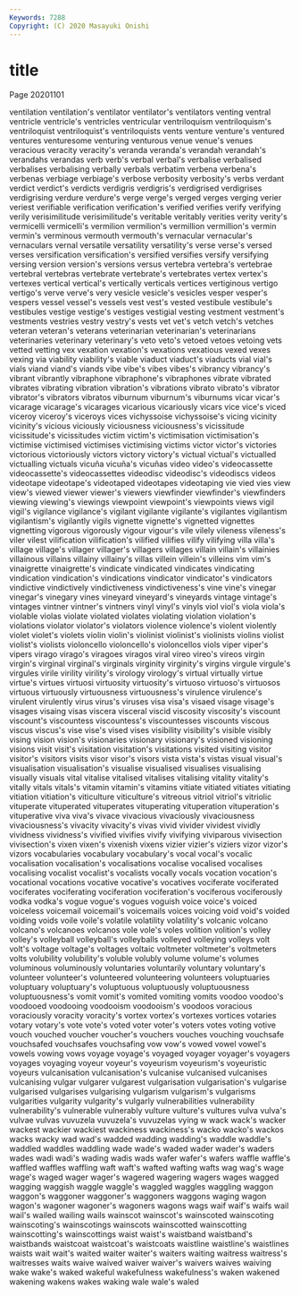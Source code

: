 ```yaml
---
Keywords: 7288
Copyright: (C) 2020 Masayuki Onishi
---
```


# title
Page 20201101

ventilation ventilation's ventilator ventilator's ventilators venting ventral ventricle ventricle's ventricles
ventricular ventriloquism ventriloquism's ventriloquist ventriloquist's ventriloquists vents venture venture's ventured
ventures venturesome venturing venturous venue venue's venues veracious veracity veracity's
veranda veranda's verandah verandah's verandahs verandas verb verb's verbal verbal's
verbalise verbalised verbalises verbalising verbally verbals verbatim verbena verbena's verbenas
verbiage verbiage's verbose verbosity verbosity's verbs verdant verdict verdict's verdicts
verdigris verdigris's verdigrised verdigrises verdigrising verdure verdure's verge verge's verged
verges verging verier veriest verifiable verification verification's verified verifies verify
verifying verily verisimilitude verisimilitude's veritable veritably verities verity verity's vermicelli
vermicelli's vermilion vermilion's vermillion vermillion's vermin vermin's verminous vermouth vermouth's
vernacular vernacular's vernaculars vernal versatile versatility versatility's verse verse's versed
verses versification versification's versified versifies versify versifying versing version version's
versions versus vertebra vertebra's vertebrae vertebral vertebras vertebrate vertebrate's vertebrates
vertex vertex's vertexes vertical vertical's vertically verticals vertices vertiginous vertigo
vertigo's verve verve's very vesicle vesicle's vesicles vesper vesper's vespers
vessel vessel's vessels vest vest's vested vestibule vestibule's vestibules vestige
vestige's vestiges vestigial vesting vestment vestment's vestments vestries vestry vestry's
vests vet vet's vetch vetch's vetches veteran veteran's veterans veterinarian
veterinarian's veterinarians veterinaries veterinary veterinary's veto veto's vetoed vetoes vetoing
vets vetted vetting vex vexation vexation's vexations vexatious vexed vexes
vexing via viability viability's viable viaduct viaduct's viaducts vial vial's
vials viand viand's viands vibe vibe's vibes vibes's vibrancy vibrancy's
vibrant vibrantly vibraphone vibraphone's vibraphones vibrate vibrated vibrates vibrating vibration
vibration's vibrations vibrato vibrato's vibrator vibrator's vibrators vibratos viburnum viburnum's
viburnums vicar vicar's vicarage vicarage's vicarages vicarious vicariously vicars vice
vice's viced viceroy viceroy's viceroys vices vichyssoise vichyssoise's vicing vicinity
vicinity's vicious viciously viciousness viciousness's vicissitude vicissitude's vicissitudes victim victim's
victimisation victimisation's victimise victimised victimises victimising victims victor victor's victories
victorious victoriously victors victory victory's victual victual's victualled victualling victuals
vicuña vicuña's vicuñas video video's videocassette videocassette's videocassettes videodisc videodisc's
videodiscs videos videotape videotape's videotaped videotapes videotaping vie vied vies
view view's viewed viewer viewer's viewers viewfinder viewfinder's viewfinders viewing
viewing's viewings viewpoint viewpoint's viewpoints views vigil vigil's vigilance vigilance's
vigilant vigilante vigilante's vigilantes vigilantism vigilantism's vigilantly vigils vignette vignette's
vignetted vignettes vignetting vigorous vigorously vigour vigour's vile vilely vileness
vileness's viler vilest vilification vilification's vilified vilifies vilify vilifying villa
villa's village village's villager villager's villagers villages villain villain's villainies
villainous villains villainy villainy's villas villein villein's villeins vim vim's
vinaigrette vinaigrette's vindicate vindicated vindicates vindicating vindication vindication's vindications vindicator
vindicator's vindicators vindictive vindictively vindictiveness vindictiveness's vine vine's vinegar vinegar's
vinegary vines vineyard vineyard's vineyards vintage vintage's vintages vintner vintner's
vintners vinyl vinyl's vinyls viol viol's viola viola's violable violas
violate violated violates violating violation violation's violations violator violator's violators
violence violence's violent violently violet violet's violets violin violin's violinist
violinist's violinists violins violist violist's violists violoncello violoncello's violoncellos viols
viper viper's vipers virago virago's viragoes viragos viral vireo vireo's
vireos virgin virgin's virginal virginal's virginals virginity virginity's virgins virgule
virgule's virgules virile virility virility's virology virology's virtual virtually virtue
virtue's virtues virtuosi virtuosity virtuosity's virtuoso virtuoso's virtuosos virtuous virtuously
virtuousness virtuousness's virulence virulence's virulent virulently virus virus's viruses visa
visa's visaed visage visage's visages visaing visas viscera visceral viscid
viscosity viscosity's viscount viscount's viscountess viscountess's viscountesses viscounts viscous viscus
viscus's vise vise's vised vises visibility visibility's visible visibly vising
vision vision's visionaries visionary visionary's visioned visioning visions visit visit's
visitation visitation's visitations visited visiting visitor visitor's visitors visits visor
visor's visors vista vista's vistas visual visual's visualisation visualisation's visualise
visualised visualises visualising visually visuals vital vitalise vitalised vitalises vitalising
vitality vitality's vitally vitals vitals's vitamin vitamin's vitamins vitiate vitiated
vitiates vitiating vitiation vitiation's viticulture viticulture's vitreous vitriol vitriol's vitriolic
vituperate vituperated vituperates vituperating vituperation vituperation's vituperative viva viva's vivace
vivacious vivaciously vivaciousness vivaciousness's vivacity vivacity's vivas vivid vivider vividest
vividly vividness vividness's vivified vivifies vivify vivifying viviparous vivisection vivisection's
vixen vixen's vixenish vixens vizier vizier's viziers vizor vizor's vizors
vocabularies vocabulary vocabulary's vocal vocal's vocalic vocalisation vocalisation's vocalisations vocalise
vocalised vocalises vocalising vocalist vocalist's vocalists vocally vocals vocation vocation's
vocational vocations vocative vocative's vocatives vociferate vociferated vociferates vociferating vociferation
vociferation's vociferous vociferously vodka vodka's vogue vogue's vogues voguish voice
voice's voiced voiceless voicemail voicemail's voicemails voices voicing void void's
voided voiding voids voile voile's volatile volatility volatility's volcanic volcano
volcano's volcanoes volcanos vole vole's voles volition volition's volley volley's
volleyball volleyball's volleyballs volleyed volleying volleys volt volt's voltage voltage's
voltages voltaic voltmeter voltmeter's voltmeters volts volubility volubility's voluble volubly
volume volume's volumes voluminous voluminously voluntaries voluntarily voluntary voluntary's volunteer
volunteer's volunteered volunteering volunteers voluptuaries voluptuary voluptuary's voluptuous voluptuously voluptuousness
voluptuousness's vomit vomit's vomited vomiting vomits voodoo voodoo's voodooed voodooing
voodooism voodooism's voodoos voracious voraciously voracity voracity's vortex vortex's vortexes
vortices votaries votary votary's vote vote's voted voter voter's voters
votes voting votive vouch vouched voucher voucher's vouchers vouches vouching
vouchsafe vouchsafed vouchsafes vouchsafing vow vow's vowed vowel vowel's vowels
vowing vows voyage voyage's voyaged voyager voyager's voyagers voyages voyaging
voyeur voyeur's voyeurism voyeurism's voyeuristic voyeurs vulcanisation vulcanisation's vulcanise vulcanised
vulcanises vulcanising vulgar vulgarer vulgarest vulgarisation vulgarisation's vulgarise vulgarised vulgarises
vulgarising vulgarism vulgarism's vulgarisms vulgarities vulgarity vulgarity's vulgarly vulnerabilities vulnerability
vulnerability's vulnerable vulnerably vulture vulture's vultures vulva vulva's vulvae vulvas
vuvuzela vuvuzela's vuvuzelas vying w wack wack's wacker wackest wackier
wackiest wackiness wackiness's wacko wacko's wackos wacks wacky wad wad's
wadded wadding wadding's waddle waddle's waddled waddles waddling wade wade's
waded wader wader's waders wades wadi wadi's wading wadis wads
wafer wafer's wafers waffle waffle's waffled waffles waffling waft waft's
wafted wafting wafts wag wag's wage wage's waged wager wager's
wagered wagering wagers wages wagged wagging waggish waggle waggle's waggled
waggles waggling waggon waggon's waggoner waggoner's waggoners waggons waging wagon
wagon's wagoner wagoner's wagoners wagons wags waif waif's waifs wail
wail's wailed wailing wails wainscot wainscot's wainscoted wainscoting wainscoting's wainscotings
wainscots wainscotted wainscotting wainscotting's wainscottings waist waist's waistband waistband's waistbands
waistcoat waistcoat's waistcoats waistline waistline's waistlines waists wait wait's waited
waiter waiter's waiters waiting waitress waitress's waitresses waits waive waived
waiver waiver's waivers waives waiving wake wake's waked wakeful wakefulness
wakefulness's waken wakened wakening wakens wakes waking wale wale's waled
